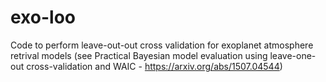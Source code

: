 # exo-loo

Code to perform leave-out-out cross validation for exoplanet atmosphere retrival models (see Practical Bayesian model evaluation using leave-one-out cross-validation and WAIC - https://arxiv.org/abs/1507.04544)
